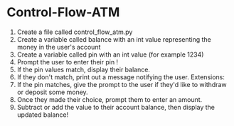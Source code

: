 # Control-Flow-ATM
1. Create a file called control_flow_atm.py
2. Create a variable called balance with an int value representing the money in the
user's account
3. Create a variable called pin with an int value (for example 1234)
4. Prompt the user to enter their pin !
5. If the pin values match, display their balance.
6. If they don't match, print out a message notifying the user.
Extensions:
1. If the pin matches, give the prompt to the user if they'd like to withdraw or deposit some money.
2. Once they made their choice, prompt them to enter an amount.
3. Subtract or add the value to their account balance, then display the updated balance!
